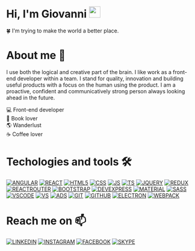  #  **Hi, I'm Giovanni <img src="https://raw.githubusercontent.com/aemmadi/aemmadi/master/wave.gif" width="30px">**
  :four_leaf_clover: I'm trying to make the world a better place. </br>

# **About me :bear:**
I use both the logical and creative part of the brain. I like work as a front-end developer within a team. I stand for quality, innovation and building useful products with a focus on the human using the product. I am a proactive, confident and communicatively strong person always looking ahead in the future.


:computer: Front-end developer </br>
:book: Book lover  </br>
:earth_americas: Wanderlust  </br>
:coffee: Coffee lover </br>



# **Techologies and tools** 🛠️

[![ANGULAR](https://img.shields.io/badge/-Angular-informational?style=for-the-badge&logo=angular&logoColor=white&color=dd0031)](https://angular.io/docs)
[![REACT](https://img.shields.io/badge/-React-informational?style=for-the-badge&logo=react&logoColor=white&color=00aced)](https://it.reactjs.org/docs/getting-started.html)
[![HTML5](https://img.shields.io/badge/-Html5-informational?style=for-the-badge&logo=html5&logoColor=white&color=e34f26)](https://dev.w3.org/html5/html-author/)
[![CSS](https://img.shields.io/badge/-Css3-informational?style=for-the-badge&logo=CSS3&logoColor=white&color=1572B6)](https://www.w3.org/Style/CSS/Overview.en.html)
[![JS](https://img.shields.io/badge/-Javascript-informational?style=for-the-badge&logo=javascript&logoColor=white&color=f7df1e)](https://developer.mozilla.org/it/docs/Web/JavaScript)
[![TS](https://img.shields.io/badge/-Typescript-informational?style=for-the-badge&logo=typescript&logoColor=white&color=3178c6)](https://www.typescriptlang.org/docs/)
[![JQUERY](https://img.shields.io/badge/-JQuery-informational?style=for-the-badge&logo=jquery&logoColor=white&color=0769ad)](https://jquery.com/)
[![REDUX](https://img.shields.io/badge/-Redux-informational?style=for-the-badge&logo=redux&logoColor=white&color=764abc)](https://redux.js.org/)
[![REACTROUTER](https://img.shields.io/badge/-REACT%20ROUTER-informational?style=for-the-badge&logo=react-router&logoColor=white&color=ca4245)](https://reactrouter.com/)
[![BOOTSTRAP](https://img.shields.io/badge/-Bootstrap-informational?style=for-the-badge&logo=bootstrap&logoColor=white&color=7952b3)](https://getbootstrap.com/docs/4.1/getting-started/introduction/)
[![DEVEXPRESS](https://img.shields.io/badge/-Devexpress-informational?style=for-the-badge&logo=devexpress&logoColor=white&color=ff7200)](https://www.devexpress.com/)
[![MATERIAL](https://img.shields.io/badge/-Material-informational?style=for-the-badge&logo=material-design&logoColor=white&color=757575)](https://material.io/design)
[![SASS](https://img.shields.io/badge/-Sass-informational?style=for-the-badge&logo=sass&logoColor=white&color=cc6699)](https://sass-lang.com/)
[![VSCODE](https://img.shields.io/badge/-VS%20Code-informational?style=for-the-badge&logo=visual-studio-code&logoColor=white&color=007acc)](https://code.visualstudio.com/)
[![VS](https://img.shields.io/badge/-Visual%20Studio-informational?style=for-the-badge&logo=visual-studio&logoColor=white&color=5c2d91)](https://visualstudio.microsoft.com/it/)
[![ADS](https://img.shields.io/badge/-Azure%20DevOps-informational?style=for-the-badge&logo=azure-devops&logoColor=white&color=0078d7)](https://azure.microsoft.com/it-it/services/devops/server/)
[![GIT](https://img.shields.io/badge/-Git-informational?style=for-the-badge&logo=git&logoColor=white&color=f05032)](https://git-scm.com/doc)
[![GITHUB](https://img.shields.io/badge/-GitHub-informational?style=for-the-badge&logo=github&logoColor=white&color=181717)](https://github.com/)
[![ELECTRON](https://img.shields.io/badge/-Electron-informational?style=for-the-badge&logo=electron&logoColor=white&color=47848f)](https://www.electronjs.org/)
[![WEBPACK](https://img.shields.io/badge/-Webpack-informational?style=for-the-badge&logo=webpack&logoColor=white&color=00aced)](https://webpack.js.org/)


# **Reach me on** 📫
[![LINKEDIN](https://img.shields.io/badge/-Linkedin-informational?style=for-the-badge&logo=linkedin&logoColor=white&color=0a66c2)](https://www.linkedin.com/in/giovanni-albano-14a2a0194/)
[![INSTAGRAM](https://img.shields.io/badge/-Instagram-informational?style=for-the-badge&logo=instagram&logoColor=white&color=e4405f)](https://www.instagram.com/ber_serker95/)
[![FACEBOOK](https://img.shields.io/badge/-Facebook-informational?style=for-the-badge&logo=facebook&logoColor=white&color=1877f2)](https://www.facebook.com/giovanni.albano.353/)
[![SKYPE](https://img.shields.io/badge/-Skype-informational?style=for-the-badge&logo=skype&logoColor=white&color=00aff0)](live:giovanni.albano1995/)
